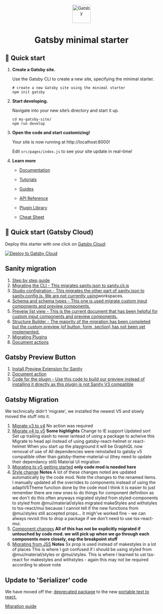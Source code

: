 <p align="center">
  <a href="https://www.gatsbyjs.com/?utm_source=starter&utm_medium=readme&utm_campaign=minimal-starter">
    <img alt="Gatsby" src="https://www.gatsbyjs.com/Gatsby-Monogram.svg" width="60" />
  </a>
</p>
<h1 align="center">
  Gatsby minimal starter
</h1>

## 🚀 Quick start

1.  **Create a Gatsby site.**

    Use the Gatsby CLI to create a new site, specifying the minimal starter.

    ```shell
    # create a new Gatsby site using the minimal starter
    npm init gatsby
    ```

2.  **Start developing.**

    Navigate into your new site’s directory and start it up.

    ```shell
    cd my-gatsby-site/
    npm run develop
    ```

3.  **Open the code and start customizing!**

    Your site is now running at http://localhost:8000!

    Edit `src/pages/index.js` to see your site update in real-time!

4.  **Learn more**

    - [Documentation](https://www.gatsbyjs.com/docs/?utm_source=starter&utm_medium=readme&utm_campaign=minimal-starter)

    - [Tutorials](https://www.gatsbyjs.com/tutorial/?utm_source=starter&utm_medium=readme&utm_campaign=minimal-starter)

    - [Guides](https://www.gatsbyjs.com/tutorial/?utm_source=starter&utm_medium=readme&utm_campaign=minimal-starter)

    - [API Reference](https://www.gatsbyjs.com/docs/api-reference/?utm_source=starter&utm_medium=readme&utm_campaign=minimal-starter)

    - [Plugin Library](https://www.gatsbyjs.com/plugins?utm_source=starter&utm_medium=readme&utm_campaign=minimal-starter)

    - [Cheat Sheet](https://www.gatsbyjs.com/docs/cheat-sheet/?utm_source=starter&utm_medium=readme&utm_campaign=minimal-starter)

## 🚀 Quick start (Gatsby Cloud)

Deploy this starter with one click on [Gatsby Cloud](https://www.gatsbyjs.com/cloud/):

[<img src="https://www.gatsbyjs.com/deploynow.svg" alt="Deploy to Gatsby Cloud">](https://www.gatsbyjs.com/dashboard/deploynow?url=https://github.com/gatsbyjs/gatsby-starter-minimal)

## Sanity migration

1. [Step by step guide](https://www.sanity.io/docs/example-migrating-the-blog-template-from-studio-v2-to-v3)
2. [Migrating the CLI - This migrates sanity.json to sanity.cli.js](https://www.sanity.io/docs/migrating-the-cli)
3. [Studio configiration - This migrates the other part of sanity.json to sanity.config.js. We are not currently using](https://www.sanity.io/docs/migrating-studio-configuration)workspaces.
4. [Schema and schema types - This one is used migrate custom input components and preview components.](https://www.sanity.io/docs/migrating-schema-types)
5. [Preveiw list view - This is the current document that has been helpful for custom input components and preview components.](https://www.sanity.io/docs/previews-list-views)
6. [Structure Builder - The majority of the migration has been completed but the custom preview (of button, form, section) has not been yet implemented.](https://www.sanity.io/docs/migrating-custom-structure-and-default-document-node)
7. [Migrating Plugins](https://www.sanity.io/docs/migrating-plugins)
8. [Document actions](https://www.sanity.io/docs/document-actions)

## Gatsby Preview Button

1. [Install Preview Extension for Sanity](https://support.gatsbyjs.com/hc/en-us/articles/4877130019731-Install-Preview-Extension-for-Sanity)
2. [Document action](https://www.sanity.io/docs/document-actions)
3. [Code for the plugin - Use this code to build our preview instead of installing it directly as this plugin is not Sanity V3 compatible](https://www.npmjs.com/package/%40nwazuo/sanity-plugin-gatsby-cloud-preview?activeTab=explore)

## Gatsby Migration
We technically didn't 'migrate', we installed the newest V5 and slowly moved the stuff into it.

1. [Migrate v3 to v4](https://www.gatsbyjs.com/docs/reference/release-notes/migrating-from-v3-to-v4/) No action was required
2. [Migrate v4 to v5](https://www.gatsbyjs.com/docs/reference/release-notes/migrating-from-v4-to-v5/)
**Some highlights**
Change to IE support
Updated sort
Set up trailing slash to never isntead of using a package to acheive this
Migrate to head api instead of using gatsby-react-helmet or react-helmet
When you start up the playground it will be GraphiQL now
removal of use of <StaicQuery />
All dependencies were reinstalled to gatsby v5 compatible other than gatsby-theme-material-ui (they need to update their dependancy still)
Material UI migration
3. [Migrating to v5 getting started](https://mui.com/material-ui/migration/migration-v4/)
**only code mod is needed here**
4. [Style change](https://mui.com/material-ui/migration/v5-style-changes/)
**Notes**
A lot of these changes noted are updated automatically by the code mod. Note the changes to the renamed items.
I manually updated all the overrides to components instead of using the adaptV5Theme function done by the code mod
I think it is easier to just remember there are new ones to do things for component definition as we don't do this often anyways
migrated styled from styled-components to styled from @mui/material/styles
migrated makeStyles and withstyles to tss-react/mui because I cannot tell if the new functions from @mui/styles still accepted props... it migh've worked fine - we can always revisit this to drop a package if we don't need to use tss-react-mui.
5. [Component changes](https://mui.com/material-ui/migration/v5-component-changes/)
**All of this has not be explicitly migrated if untouched by code mod. we will pick up when we go through each components more closely, esp the breakpoint stuff**
6. [Migrating from JSS](https://mui.com/material-ui/migration/migrating-from-jss/)
**Notes**
Sx prop is used instead of makestyles in a lot of places
This is where I got confused if i should be using styled from @mui/material/styles or @mui/styles.
This is where I learned to ust tss-react for makestyles and withstyles - again this may not be required according to above note

## Update to 'Serializer' code
We have moved off the: [deprecated package](https://github.com/sanity-io/block-content-to-react) to the new [portable text to react.](https://www.sanity.io/docs/portable-text-to-react)

[Migration guide](https://www.sanity.io/docs/portable-text-to-react)
